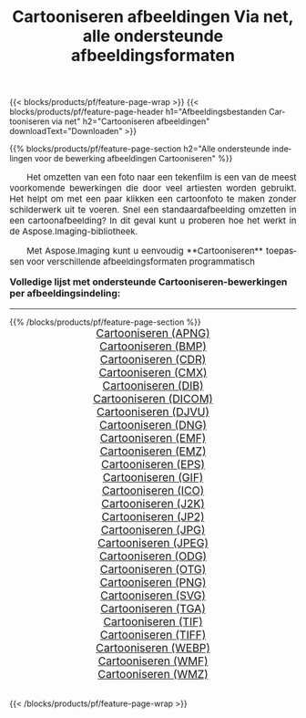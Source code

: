 ﻿---
title: Cartooniseren afbeeldingen Via net, alle ondersteunde afbeeldingsformaten 
weight: 3920
url: /nl/net/cartoonify/ 
lang: nl
langdirlevel: 2
locales: zh-hans,ja,it,ru,de,es,fr,nl,id,lt,pl,pt,vi,tr,ko,zh-hant,ar,hi,th,sv,cs,uk,he
description: Met behulp van Aspose.Imaging kunt u eenvoudig Cartooniseren afbeeldingen maken via net
---

{{< blocks/products/pf/feature-page-wrap >}}
{{< blocks/products/pf/feature-page-header h1="Afbeeldingsbestanden Cartooniseren via net" h2="Cartooniseren afbeeldingen" downloadText="Downloaden" >}}


{{% blocks/products/pf/feature-page-section  h2="Alle ondersteunde indelingen voor de bewerking afbeeldingen Cartooniseren" %}}
<p align="justify" style="text-indent:2em;font-size:15px;">
Het omzetten van een foto naar een tekenfilm is een van de meest voorkomende bewerkingen die door veel artiesten worden gebruikt. Het helpt om met een paar klikken een cartoonfoto te maken zonder schilderwerk uit te voeren. Snel een standaardafbeelding omzetten in een cartoonafbeelding? In dit geval kunt u proberen hoe het werkt in de Aspose.Imaging-bibliotheek.
</p>
<p align="justify" style="text-indent:2em;font-size:15px;">
Met Aspose.Imaging kunt u eenvoudig **Cartooniseren** toepassen voor verschillende afbeeldingsformaten programmatisch
</p>
<h3 style="margin-top:16px;">
Volledige lijst met ondersteunde Cartooniseren-bewerkingen per afbeeldingsindeling:
</h3>
<hr/>
{{% /blocks/products/pf/feature-page-section %}}
<div class="container-fluid productfamilypage bg-gray">
    <div class="convertypes bg-gray agp-content section">
        <div class="container">
		<div class="row other-converters" style="gap: 10px;font-size: 19px;text-align:center;">
		    <div class='col-md-3 other-converter remove-lp remove-rp'><a href="/imaging/nl/net/cartoonify/apng/" style="padding:15px;">Cartooniseren (APNG)</a></div><div class='col-md-3 other-converter remove-lp remove-rp'><a href="/imaging/nl/net/cartoonify/bmp/" style="padding:15px;">Cartooniseren (BMP)</a></div><div class='col-md-3 other-converter remove-lp remove-rp'><a href="/imaging/nl/net/cartoonify/cdr/" style="padding:15px;">Cartooniseren (CDR)</a></div><div class='col-md-3 other-converter remove-lp remove-rp'><a href="/imaging/nl/net/cartoonify/cmx/" style="padding:15px;">Cartooniseren (CMX)</a></div><div class='col-md-3 other-converter remove-lp remove-rp'><a href="/imaging/nl/net/cartoonify/dib/" style="padding:15px;">Cartooniseren (DIB)</a></div><div class='col-md-3 other-converter remove-lp remove-rp'><a href="/imaging/nl/net/cartoonify/dicom/" style="padding:15px;">Cartooniseren (DICOM)</a></div><div class='col-md-3 other-converter remove-lp remove-rp'><a href="/imaging/nl/net/cartoonify/djvu/" style="padding:15px;">Cartooniseren (DJVU)</a></div><div class='col-md-3 other-converter remove-lp remove-rp'><a href="/imaging/nl/net/cartoonify/dng/" style="padding:15px;">Cartooniseren (DNG)</a></div><div class='col-md-3 other-converter remove-lp remove-rp'><a href="/imaging/nl/net/cartoonify/emf/" style="padding:15px;">Cartooniseren (EMF)</a></div><div class='col-md-3 other-converter remove-lp remove-rp'><a href="/imaging/nl/net/cartoonify/emz/" style="padding:15px;">Cartooniseren (EMZ)</a></div><div class='col-md-3 other-converter remove-lp remove-rp'><a href="/imaging/nl/net/cartoonify/eps/" style="padding:15px;">Cartooniseren (EPS)</a></div><div class='col-md-3 other-converter remove-lp remove-rp'><a href="/imaging/nl/net/cartoonify/gif/" style="padding:15px;">Cartooniseren (GIF)</a></div><div class='col-md-3 other-converter remove-lp remove-rp'><a href="/imaging/nl/net/cartoonify/ico/" style="padding:15px;">Cartooniseren (ICO)</a></div><div class='col-md-3 other-converter remove-lp remove-rp'><a href="/imaging/nl/net/cartoonify/j2k/" style="padding:15px;">Cartooniseren (J2K)</a></div><div class='col-md-3 other-converter remove-lp remove-rp'><a href="/imaging/nl/net/cartoonify/jp2/" style="padding:15px;">Cartooniseren (JP2)</a></div><div class='col-md-3 other-converter remove-lp remove-rp'><a href="/imaging/nl/net/cartoonify/jpg/" style="padding:15px;">Cartooniseren (JPG)</a></div><div class='col-md-3 other-converter remove-lp remove-rp'><a href="/imaging/nl/net/cartoonify/jpeg/" style="padding:15px;">Cartooniseren (JPEG)</a></div><div class='col-md-3 other-converter remove-lp remove-rp'><a href="/imaging/nl/net/cartoonify/odg/" style="padding:15px;">Cartooniseren (ODG)</a></div><div class='col-md-3 other-converter remove-lp remove-rp'><a href="/imaging/nl/net/cartoonify/otg/" style="padding:15px;">Cartooniseren (OTG)</a></div><div class='col-md-3 other-converter remove-lp remove-rp'><a href="/imaging/nl/net/cartoonify/png/" style="padding:15px;">Cartooniseren (PNG)</a></div><div class='col-md-3 other-converter remove-lp remove-rp'><a href="/imaging/nl/net/cartoonify/svg/" style="padding:15px;">Cartooniseren (SVG)</a></div><div class='col-md-3 other-converter remove-lp remove-rp'><a href="/imaging/nl/net/cartoonify/tga/" style="padding:15px;">Cartooniseren (TGA)</a></div><div class='col-md-3 other-converter remove-lp remove-rp'><a href="/imaging/nl/net/cartoonify/tif/" style="padding:15px;">Cartooniseren (TIF)</a></div><div class='col-md-3 other-converter remove-lp remove-rp'><a href="/imaging/nl/net/cartoonify/tiff/" style="padding:15px;">Cartooniseren (TIFF)</a></div><div class='col-md-3 other-converter remove-lp remove-rp'><a href="/imaging/nl/net/cartoonify/webp/" style="padding:15px;">Cartooniseren (WEBP)</a></div><div class='col-md-3 other-converter remove-lp remove-rp'><a href="/imaging/nl/net/cartoonify/wmf/" style="padding:15px;">Cartooniseren (WMF)</a></div><div class='col-md-3 other-converter remove-lp remove-rp'><a href="/imaging/nl/net/cartoonify/wmz/" style="padding:15px;">Cartooniseren (WMZ)</a></div>
                </div>
        </div>
    </div>
</div>
<br/>

{{< /blocks/products/pf/feature-page-wrap >}}
